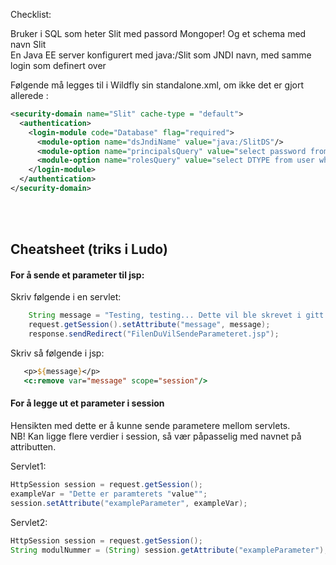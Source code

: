 Checklist:

Bruker i SQL som heter Slit med passord Mongoper! 
Og et schema med navn Slit  
En Java EE server konfigurert med java:/Slit som JNDI navn, med samme login som definert over 


Følgende må legges til i Wildfly sin standalone.xml, om ikke det er gjort allerede :  
```xml
<security-domain name="Slit" cache-type = "default">
  <authentication>
    <login-module code="Database" flag="required">
      <module-option name="dsJndiName" value="java:/SlitDS"/>
      <module-option name="principalsQuery" value="select password from user where user=?"/>
      <module-option name="rolesQuery" value="select DTYPE from user where user=?"/>
    </login-module>
  </authentication>
</security-domain>
```
<br></br>
## Cheatsheet (triks i Ludo)
#### For å sende et parameter til jsp: 
Skriv følgende i en servlet: 
```java
    String message = "Testing, testing... Dette vil ble skrevet i gitt jsp.";
    request.getSession().setAttribute("message", message);
    response.sendRedirect("FilenDuVilSendeParameteret.jsp");  
```
Skriv så følgende i jsp:
```jsp
   <p>${message}</p>
   <c:remove var="message" scope="session"/>

```

#### For å legge ut et parameter i session
Hensikten med dette er å kunne sende parametere mellom servlets.
<br>NB! Kan ligge flere verdier i session, så vær påpasselig med navnet på attributten.

Servlet1: 
```java
HttpSession session = request.getSession();
exampleVar = "Dette er paramterets "value"";
session.setAttribute("exampleParameter", exampleVar);
```

Servlet2: 
```java
HttpSession session = request.getSession();
String modulNummer = (String) session.getAttribute("exampleParameter");
```
